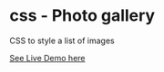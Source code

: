 # css - Photo gallery

CSS to style a list of images


[See Live Demo here](https://nazhudha.github.io/css---Photo-gallery/)



